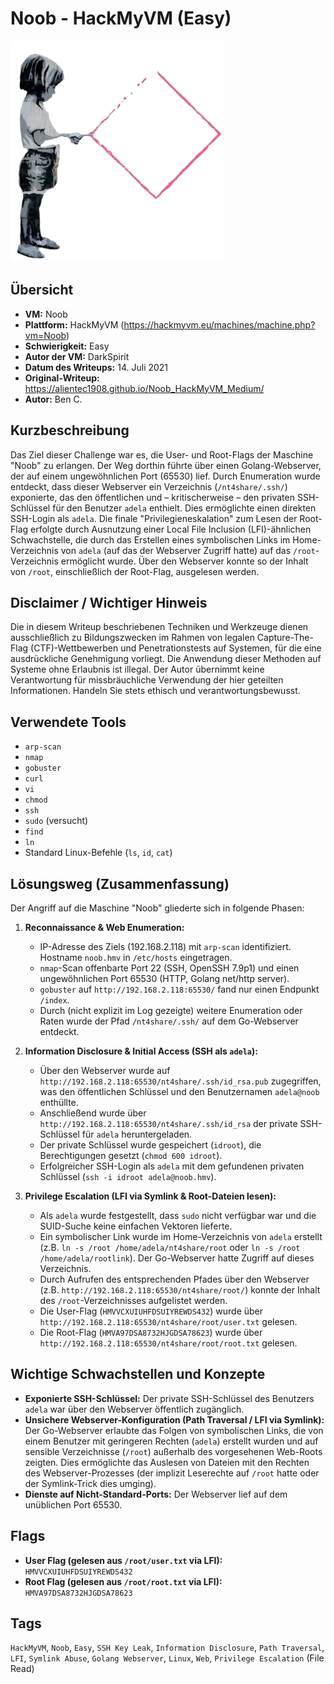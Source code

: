 # Noob - HackMyVM (Easy)

![Noob.png](Noob.png)

## Übersicht

*   **VM:** Noob
*   **Plattform:** HackMyVM (https://hackmyvm.eu/machines/machine.php?vm=Noob)
*   **Schwierigkeit:** Easy
*   **Autor der VM:** DarkSpirit
*   **Datum des Writeups:** 14. Juli 2021
*   **Original-Writeup:** https://alientec1908.github.io/Noob_HackMyVM_Medium/
*   **Autor:** Ben C.

## Kurzbeschreibung

Das Ziel dieser Challenge war es, die User- und Root-Flags der Maschine "Noob" zu erlangen. Der Weg dorthin führte über einen Golang-Webserver, der auf einem ungewöhnlichen Port (65530) lief. Durch Enumeration wurde entdeckt, dass dieser Webserver ein Verzeichnis (`/nt4share/.ssh/`) exponierte, das den öffentlichen und – kritischerweise – den privaten SSH-Schlüssel für den Benutzer `adela` enthielt. Dies ermöglichte einen direkten SSH-Login als `adela`. Die finale "Privilegieneskalation" zum Lesen der Root-Flag erfolgte durch Ausnutzung einer Local File Inclusion (LFI)-ähnlichen Schwachstelle, die durch das Erstellen eines symbolischen Links im Home-Verzeichnis von `adela` (auf das der Webserver Zugriff hatte) auf das `/root`-Verzeichnis ermöglicht wurde. Über den Webserver konnte so der Inhalt von `/root`, einschließlich der Root-Flag, ausgelesen werden.

## Disclaimer / Wichtiger Hinweis

Die in diesem Writeup beschriebenen Techniken und Werkzeuge dienen ausschließlich zu Bildungszwecken im Rahmen von legalen Capture-The-Flag (CTF)-Wettbewerben und Penetrationstests auf Systemen, für die eine ausdrückliche Genehmigung vorliegt. Die Anwendung dieser Methoden auf Systeme ohne Erlaubnis ist illegal. Der Autor übernimmt keine Verantwortung für missbräuchliche Verwendung der hier geteilten Informationen. Handeln Sie stets ethisch und verantwortungsbewusst.

## Verwendete Tools

*   `arp-scan`
*   `nmap`
*   `gobuster`
*   `curl`
*   `vi`
*   `chmod`
*   `ssh`
*   `sudo` (versucht)
*   `find`
*   `ln`
*   Standard Linux-Befehle (`ls`, `id`, `cat`)

## Lösungsweg (Zusammenfassung)

Der Angriff auf die Maschine "Noob" gliederte sich in folgende Phasen:

1.  **Reconnaissance & Web Enumeration:**
    *   IP-Adresse des Ziels (192.168.2.118) mit `arp-scan` identifiziert. Hostname `noob.hmv` in `/etc/hosts` eingetragen.
    *   `nmap`-Scan offenbarte Port 22 (SSH, OpenSSH 7.9p1) und einen ungewöhnlichen Port 65530 (HTTP, Golang net/http server).
    *   `gobuster` auf `http://192.168.2.118:65530/` fand nur einen Endpunkt `/index`.
    *   Durch (nicht explizit im Log gezeigte) weitere Enumeration oder Raten wurde der Pfad `/nt4share/.ssh/` auf dem Go-Webserver entdeckt.

2.  **Information Disclosure & Initial Access (SSH als `adela`):**
    *   Über den Webserver wurde auf `http://192.168.2.118:65530/nt4share/.ssh/id_rsa.pub` zugegriffen, was den öffentlichen Schlüssel und den Benutzernamen `adela@noob` enthüllte.
    *   Anschließend wurde über `http://192.168.2.118:65530/nt4share/.ssh/id_rsa` der private SSH-Schlüssel für `adela` heruntergeladen.
    *   Der private Schlüssel wurde gespeichert (`idroot`), die Berechtigungen gesetzt (`chmod 600 idroot`).
    *   Erfolgreicher SSH-Login als `adela` mit dem gefundenen privaten Schlüssel (`ssh -i idroot adela@noob.hmv`).

3.  **Privilege Escalation (LFI via Symlink & Root-Dateien lesen):**
    *   Als `adela` wurde festgestellt, dass `sudo` nicht verfügbar war und die SUID-Suche keine einfachen Vektoren lieferte.
    *   Ein symbolischer Link wurde im Home-Verzeichnis von `adela` erstellt (z.B. `ln -s /root /home/adela/nt4share/root` oder `ln -s /root /home/adela/rootlink`). Der Go-Webserver hatte Zugriff auf dieses Verzeichnis.
    *   Durch Aufrufen des entsprechenden Pfades über den Webserver (z.B. `http://192.168.2.118:65530/nt4share/root/`) konnte der Inhalt des `/root`-Verzeichnisses aufgelistet werden.
    *   Die User-Flag (`HMVVCXUIUHFDSUIYREWDS432`) wurde über `http://192.168.2.118:65530/nt4share/root/user.txt` gelesen.
    *   Die Root-Flag (`HMVA97DSA8732HJGDSA78623`) wurde über `http://192.168.2.118:65530/nt4share/root/root.txt` gelesen.

## Wichtige Schwachstellen und Konzepte

*   **Exponierte SSH-Schlüssel:** Der private SSH-Schlüssel des Benutzers `adela` war über den Webserver öffentlich zugänglich.
*   **Unsichere Webserver-Konfiguration (Path Traversal / LFI via Symlink):** Der Go-Webserver erlaubte das Folgen von symbolischen Links, die von einem Benutzer mit geringeren Rechten (`adela`) erstellt wurden und auf sensible Verzeichnisse (`/root`) außerhalb des vorgesehenen Web-Roots zeigten. Dies ermöglichte das Auslesen von Dateien mit den Rechten des Webserver-Prozesses (der implizit Leserechte auf `/root` hatte oder der Symlink-Trick dies umging).
*   **Dienste auf Nicht-Standard-Ports:** Der Webserver lief auf dem unüblichen Port 65530.

## Flags

*   **User Flag (gelesen aus `/root/user.txt` via LFI):** `HMVVCXUIUHFDSUIYREWDS432`
*   **Root Flag (gelesen aus `/root/root.txt` via LFI):** `HMVA97DSA8732HJGDSA78623`

## Tags

`HackMyVM`, `Noob`, `Easy`, `SSH Key Leak`, `Information Disclosure`, `Path Traversal`, `LFI`, `Symlink Abuse`, `Golang Webserver`, `Linux`, `Web`, `Privilege Escalation` (File Read)
